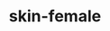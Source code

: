 ---
title: skin-female
release_version: v1.0
hra_release_version:
  - v1.0
model_type: ref-organs
description: '[This reference organ](https://hubmapconsortium.github.io/ccf/pages/ccf-3d-reference-library.html) was created with the Open Source modelling tool MakeHuman; screenshots of Visible Human Female provided by the National Library of Medicine were used to model dimensions. The head and neck regions were replaced with custom models and the bodies were further adjusted using Pixelogic Zbrush.'
creators:
  - 0000-0003-4066-7531
  - 0000-0003-3398-5507
project_leads:
  - 0000-0002-3321-6137
creation_date: 2021-03-12T00:00:00
license: CC BY 4.0
publisher:  HuBMAP 
funder:  National Institutes of Health 
award_number:  OT2OD026671 
hubmap_id:  HBM287.TJZD.872 
datatable: VH_F_Skin.glb
doi: https://doi.org/10.48539/hbm287.tjzd.872
---